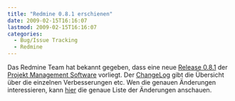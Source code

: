 ```yaml
---
title: "Redmine 0.8.1 erschienen"
date: 2009-02-15T16:16:07
lastmod: 2009-02-15T16:16:07
categories:
  - Bug/Issue Tracking
  - Redmine
---
```

Das Redmine Team hat bekannt gegeben, dass eine neue <a href="http://www.redmine.org/news/show/21">Release 0.8.1</a> der <a href="http://www.redmine.org">Projekt Management Software</a> vorliegt. Der <a href="http://www.redmine.org/wiki/redmine/Changelog">ChangeLog</a> gibt die Übersicht über die einzelnen Verbesserungen etc. Wen die genauen Änderungen interessieren, kann <a href="http://www.redmine.org/versions/show/7">hier</a> die genaue Liste der Änderungen anschauen.
